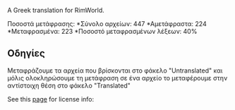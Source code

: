 A Greek translation for RimWorld.

Ποσοστά μετάφρασης:
*Σύνολο αρχείων: 447
*Αμετάφραστα: 224
*Μεταφρασμένα: 223
*Ποσοστό μεταφρασμένων λέξεων: 40%

## Οδηγίες
Μεταφράζουμε τα αρχεία που βρίσκονται στο φάκελο "Untranslated" και μόλις ολοκληρώσουμε τη μετάφραση σε ένα αρχείο το μεταφέρουμε στην αντίστοιχη θέση στο φάκελο "Translated"


See this [page](http://ludeon.com/forums/index.php?topic=2933.0) for license info:
